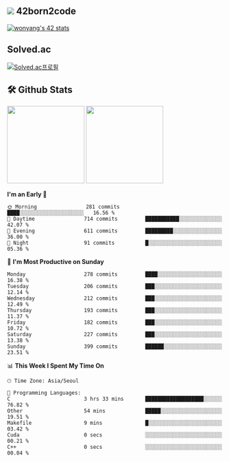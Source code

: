 
## <img src="https://img.shields.io/badge/-000000?style=flat&logo=42&logoColor=white"> 42born2code
[![wonyang's 42 stats](https://badge42.vercel.app/api/v2/cl5nhe5b6007809kydha7ht42/stats?cursusId=21&coalitionId=88)](https://profile.intra.42.fr/users/wonyang)

## Solved.ac
[![Solved.ac프로필](http://mazassumnida.wtf/api/v2/generate_badge?boj=bennyws)](https://solved.ac/bennyws)

## 🛠️ Github Stats
<p>
  <img height="180em" src="https://github-readme-stats-veggie-garden.vercel.app/api?username=gemstoneyang&show_icons=true&include_all_commits=true&bg_color=30,e96443,904e95&title_color=fff&text_color=fff">
  <img height="180em" src="https://github-readme-stats-veggie-garden.vercel.app/api/top-langs/?username=gemstoneyang&layout=compact&bg_color=30,e96443,904e95&title_color=fff&text_color=fff">
</p>

<!--START_SECTION:waka-->
**I'm an Early 🐤** 

```text
🌞 Morning                281 commits         ████░░░░░░░░░░░░░░░░░░░░░   16.56 % 
🌆 Daytime                714 commits         ███████████░░░░░░░░░░░░░░   42.07 % 
🌃 Evening                611 commits         █████████░░░░░░░░░░░░░░░░   36.00 % 
🌙 Night                  91 commits          █░░░░░░░░░░░░░░░░░░░░░░░░   05.36 % 
```
📅 **I'm Most Productive on Sunday** 

```text
Monday                   278 commits         ████░░░░░░░░░░░░░░░░░░░░░   16.38 % 
Tuesday                  206 commits         ███░░░░░░░░░░░░░░░░░░░░░░   12.14 % 
Wednesday                212 commits         ███░░░░░░░░░░░░░░░░░░░░░░   12.49 % 
Thursday                 193 commits         ███░░░░░░░░░░░░░░░░░░░░░░   11.37 % 
Friday                   182 commits         ███░░░░░░░░░░░░░░░░░░░░░░   10.72 % 
Saturday                 227 commits         ███░░░░░░░░░░░░░░░░░░░░░░   13.38 % 
Sunday                   399 commits         ██████░░░░░░░░░░░░░░░░░░░   23.51 % 
```


📊 **This Week I Spent My Time On** 

```text
🕑︎ Time Zone: Asia/Seoul

💬 Programming Languages: 
C                        3 hrs 33 mins       ███████████████████░░░░░░   76.82 % 
Other                    54 mins             █████░░░░░░░░░░░░░░░░░░░░   19.51 % 
Makefile                 9 mins              █░░░░░░░░░░░░░░░░░░░░░░░░   03.42 % 
Cuda                     0 secs              ░░░░░░░░░░░░░░░░░░░░░░░░░   00.21 % 
C++                      0 secs              ░░░░░░░░░░░░░░░░░░░░░░░░░   00.04 % 
```


<!--END_SECTION:waka-->
